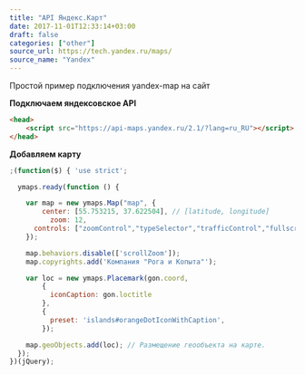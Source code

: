 ```yaml
---
title: "API Яндекс.Карт"
date: 2017-11-01T12:33:14+03:00
draft: false
categories: ["other"]
source_url: https://tech.yandex.ru/maps/
source_name: "Yandex"
---
```

Простой пример подключения yandex-map на сайт
<!--more-->

<head>
    <script src="https://api-maps.yandex.ru/2.1/?lang=ru_RU"></script>
</head>

**Подключаем яндексовское API**

```html
<head>
    <script src="https://api-maps.yandex.ru/2.1/?lang=ru_RU"></script>
</head>
```

**Добавляем карту**

```js
;(function($) { 'use strict';

  ymaps.ready(function () {

    var map = new ymaps.Map("map", {
        center: [55.753215, 37.622504], // [latitude, longitude]
          zoom: 12,
      controls: ["zoomControl","typeSelector","trafficControl","fullscreenControl","rulerControl"]
    });

    map.behaviors.disable(['scrollZoom']);
    map.copyrights.add('Компания "Рога и Копыта"');

    var loc = new ymaps.Placemark(gon.coord,
        {
          iconCaption: gon.loctitle
        },
        {
          preset: 'islands#orangeDotIconWithCaption',
        });

    map.geoObjects.add(loc); // Размещение геообъекта на карте.
  });
})(jQuery);
```

<div id="map" style="height: 400px">

<script>
  ;(function($) { 'use strict';

    ymaps.ready(function () {

      var map = new ymaps.Map("map", {
          center: [55.753215, 37.622504], // [latitude, longitude]
            zoom: 12,
        controls: ["zoomControl","typeSelector","trafficControl","fullscreenControl","rulerControl"]
      });

      map.behaviors.disable(['scrollZoom']);
      map.copyrights.add('Компания "Рога и Копыта"');

      var loc = new ymaps.Placemark(gon.coord,
          {
            iconCaption: gon.loctitle
          },
          {
            preset: 'islands#orangeDotIconWithCaption',
          });

      map.geoObjects.add(loc); // Размещение геообъекта на карте.
    });
  })(jQuery);
</script>
